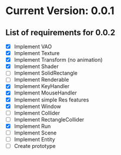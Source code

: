 # Current Version: 0.0.1

## List of requirements for 0.0.2

- [X] Implement VAO
- [X] Implement Texture
- [X] Implement Transform (no animation)
- [X] Implement Shader
- [ ] Implement SolidRectangle
- [ ] Implement Renderable
- [X] Implement KeyHandler
- [X] Implement MouseHandler
- [X] Implement simple Res features
- [X] Implement Window
- [ ] Implement Collider
- [ ] Implement RectangleCollider
- [X] Implement Run
- [ ] Implement Scene
- [ ] Implement Entity
- [ ] Create prototype